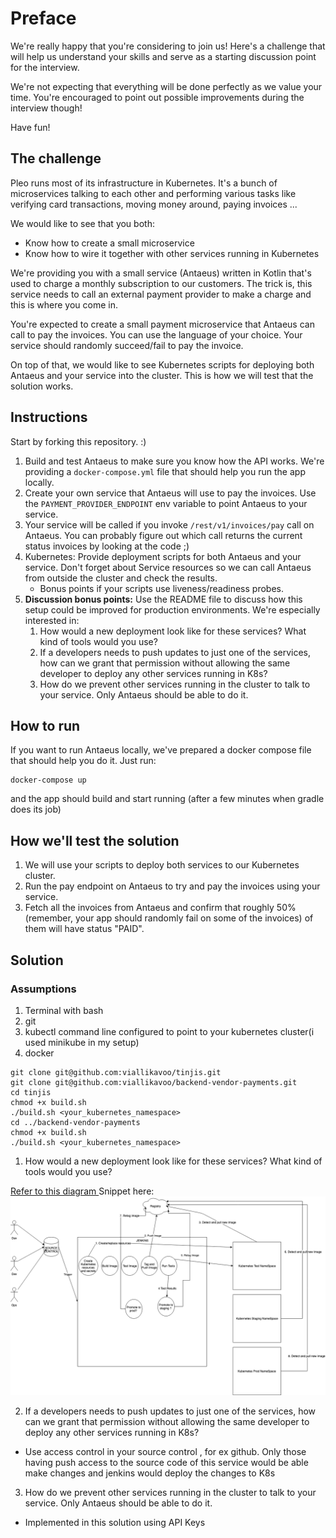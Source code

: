 # Preface

We're really happy that you're considering to join us! Here's a challenge that will help us understand your skills and serve as a starting discussion point for the interview.

We're not expecting that everything will be done perfectly as we value your time. You're encouraged to point out possible improvements during the interview though!

Have fun!

## The challenge

Pleo runs most of its infrastructure in Kubernetes. It's a bunch of microservices talking to each other and performing various tasks like verifying card transactions, moving money around, paying invoices ...

We would like to see that you both:
- Know how to create a small microservice
- Know how to wire it together with other services running in Kubernetes

We're providing you with a small service (Antaeus) written in Kotlin that's used to charge a monthly subscription to our customers. The trick is, this service needs to call an external payment provider to make a charge and this is where you come in.

You're expected to create a small payment microservice that Antaeus can call to pay the invoices. You can use the language of your choice. Your service should randomly succeed/fail to pay the invoice.

On top of that, we would like to see Kubernetes scripts for deploying both Antaeus and your service into the cluster. This is how we will test that the solution works.

## Instructions

Start by forking this repository. :)

1. Build and test Antaeus to make sure you know how the API works. We're providing a `docker-compose.yml` file that should help you run the app locally.
2. Create your own service that Antaeus will use to pay the invoices. Use the `PAYMENT_PROVIDER_ENDPOINT` env variable to point Antaeus to your service.
3. Your service will be called if you invoke `/rest/v1/invoices/pay` call on Antaeus. You can probably figure out which call returns the current status invoices by looking at the code ;)
4. Kubernetes: Provide deployment scripts for both Antaeus and your service. Don't forget about Service resources so we can call Antaeus from outside the cluster and check the results.
    - Bonus points if your scripts use liveness/readiness probes.
5. **Discussion bonus points:** Use the README file to discuss how this setup could be improved for production environments. We're especially interested in:
    1. How would a new deployment look like for these services? What kind of tools would you use?
    2. If a developers needs to push updates to just one of the services, how can we grant that permission without allowing the same developer to deploy any other services running in K8s?
    3. How do we prevent other services running in the cluster to talk to your service. Only Antaeus should be able to do it.

## How to run

If you want to run Antaeus locally, we've prepared a docker compose file that should help you do it. Just run:
```
docker-compose up
```
and the app should build and start running (after a few minutes when gradle does its job)

## How we'll test the solution

1. We will use your scripts to deploy both services to our Kubernetes cluster.
2. Run the pay endpoint on Antaeus to try and pay the invoices using your service.
3. Fetch all the invoices from Antaeus and confirm that roughly 50% (remember, your app should randomly fail on some of the invoices) of them will have status "PAID".

## Solution
### Assumptions
1. Terminal with bash
2. git
3. kubectl command line configured to point to your kubernetes cluster(i used minikube in my setup)
4. docker

```
git clone git@github.com:viallikavoo/tinjis.git
git clone git@github.com:viallikavoo/backend-vendor-payments.git
cd tinjis
chmod +x build.sh
./build.sh <your_kubernetes_namespace>
cd ../backend-vendor-payments
chmod +x build.sh
./build.sh <your_kubernetes_namespace>
```

1. How would a new deployment look like for these services? What kind of tools would you use?

[Refer to this diagram ](https://github.com/viallikavoo/tinjis/blob/master/pleo.png)
Snippet here:
![alt text](https://github.com/viallikavoo/tinjis/blob/master/pleo.png)

2. If a developers needs to push updates to just one of the services, how can we grant that permission without allowing the same developer to deploy any other services running in K8s?
- Use access control in your source control , for ex github. Only those having push access to the source code of this service would be able make changes and jenkins would deploy the changes to K8s
3. How do we prevent other services running in the cluster to talk to your service. Only Antaeus should be able to do it.
- Implemented in this solution using API Keys
